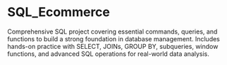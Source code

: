 # SQL_Ecommerce
Comprehensive SQL project covering essential commands, queries, and functions to build a strong foundation in database management. Includes hands-on practice with SELECT, JOINs, GROUP BY, subqueries, window functions, and advanced SQL operations for real-world data analysis.
